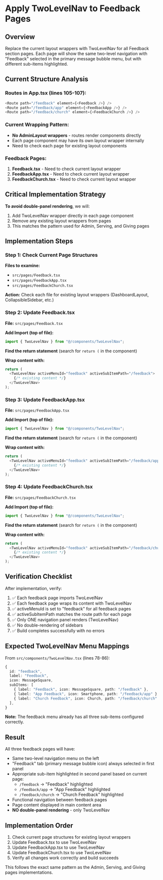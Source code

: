 # Apply TwoLevelNav to Feedback Pages

## Overview

Replace the current layout wrappers with TwoLevelNav for all Feedback section pages. Each page will show the same two-level navigation with "Feedback" selected in the primary message bubble menu, but with different sub-items highlighted.

## Current Structure Analysis

### Routes in App.tsx (lines 105-107):

```typescript
<Route path="/feedback" element={<Feedback />} />
<Route path="/feedback/app" element={<FeedbackApp />} />
<Route path="/feedback/church" element={<FeedbackChurch />} />
```

### Current Wrapping Pattern:

- **No AdminLayout wrappers** - routes render components directly
- Each page component may have its own layout wrapper internally
- Need to check each page for existing layout components

### Feedback Pages:

1. **Feedback.tsx** - Need to check current layout wrapper
2. **FeedbackApp.tsx** - Need to check current layout wrapper  
3. **FeedbackChurch.tsx** - Need to check current layout wrapper

## Critical Implementation Strategy

**To avoid double-panel rendering**, we will:

1. Add TwoLevelNav wrapper directly in each page component
2. Remove any existing layout wrappers from pages
3. This matches the pattern used for Admin, Serving, and Giving pages

## Implementation Steps

### Step 1: Check Current Page Structures

**Files to examine:**
- `src/pages/Feedback.tsx`
- `src/pages/FeedbackApp.tsx` 
- `src/pages/FeedbackChurch.tsx`

**Action:** Check each file for existing layout wrappers (DashboardLayout, CollapsibleSidebar, etc.)

### Step 2: Update Feedback.tsx

**File:** `src/pages/Feedback.tsx`

**Add Import (top of file):**

```typescript
import { TwoLevelNav } from "@/components/TwoLevelNav";
```

**Find the return statement** (search for `return (` in the component)

**Wrap content with:**

```typescript
return (
  <TwoLevelNav activeMenuId="feedback" activeSubItemPath="/feedback">
    {/* existing content */}
  </TwoLevelNav>
);
```

### Step 3: Update FeedbackApp.tsx

**File:** `src/pages/FeedbackApp.tsx`

**Add Import (top of file):**

```typescript
import { TwoLevelNav } from "@/components/TwoLevelNav";
```

**Find the return statement** (search for `return (` in the component)

**Wrap content with:**

```typescript
return (
  <TwoLevelNav activeMenuId="feedback" activeSubItemPath="/feedback/app">
    {/* existing content */}
  </TwoLevelNav>
);
```

### Step 4: Update FeedbackChurch.tsx

**File:** `src/pages/FeedbackChurch.tsx`

**Add Import (top of file):**

```typescript
import { TwoLevelNav } from "@/components/TwoLevelNav";
```

**Find the return statement** (search for `return (` in the component)

**Wrap content with:**

```typescript
return (
  <TwoLevelNav activeMenuId="feedback" activeSubItemPath="/feedback/church">
    {/* existing content */}
  </TwoLevelNav>
);
```

## Verification Checklist

After implementation, verify:

1. ✅ Each feedback page imports TwoLevelNav
2. ✅ Each feedback page wraps its content with TwoLevelNav
3. ✅ activeMenuId is set to "feedback" for all feedback pages
4. ✅ activeSubItemPath matches the route path for each page
5. ✅ Only ONE navigation panel renders (TwoLevelNav)
6. ✅ No double-rendering of sidebars
7. ✅ Build completes successfully with no errors

## Expected TwoLevelNav Menu Mappings

From `src/components/TwoLevelNav.tsx` (lines 78-86):

```typescript
{
  id: "feedback",
  label: "Feedback",
  icon: MessageSquare,
  subItems: [
    { label: "Feedback", icon: MessageSquare, path: "/feedback" },
    { label: "App Feedback", icon: Smartphone, path: "/feedback/app" },
    { label: "Church Feedback", icon: Church, path: "/feedback/church" },
  ],
}
```

**Note:** The feedback menu already has all three sub-items configured correctly.

## Result

All three feedback pages will have:

- Same two-level navigation menu on the left
- "Feedback" tab (primary message bubble icon) always selected in first panel
- Appropriate sub-item highlighted in second panel based on current page:
  - `/feedback` → "Feedback" highlighted
  - `/feedback/app` → "App Feedback" highlighted
  - `/feedback/church` → "Church Feedback" highlighted
- Functional navigation between feedback pages
- Page content displayed in main content area
- **NO double-panel rendering** - only TwoLevelNav

## Implementation Order

1. Check current page structures for existing layout wrappers
2. Update Feedback.tsx to use TwoLevelNav
3. Update FeedbackApp.tsx to use TwoLevelNav
4. Update FeedbackChurch.tsx to use TwoLevelNav
5. Verify all changes work correctly and build succeeds

This follows the exact same pattern as the Admin, Serving, and Giving pages implementations.
